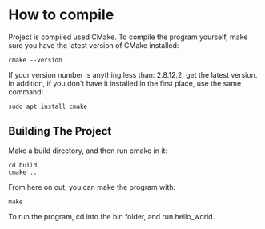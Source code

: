 # How to compile

Project is compiled used CMake. To compile the program yourself, make sure you
have the latest version of CMake installed:

```
cmake --version
```

If your version number is anything less than: 2.8.12.2, get the latest version.
In addition, if you don't have it installed in the first place, use the same
command:

```
sudo apt install cmake
```

## Building The Project

Make a build directory, and then run cmake in it:

```
cd build
cmake ..
```

From here on out, you can make the program with:

```
make
```

To run the program, cd into the bin folder, and run hello_world.

